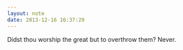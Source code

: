```yaml
---
layout: note
date: 2013-12-16 16:37:29
---
```


Didst thou worship the great but to overthrow them? Never.
